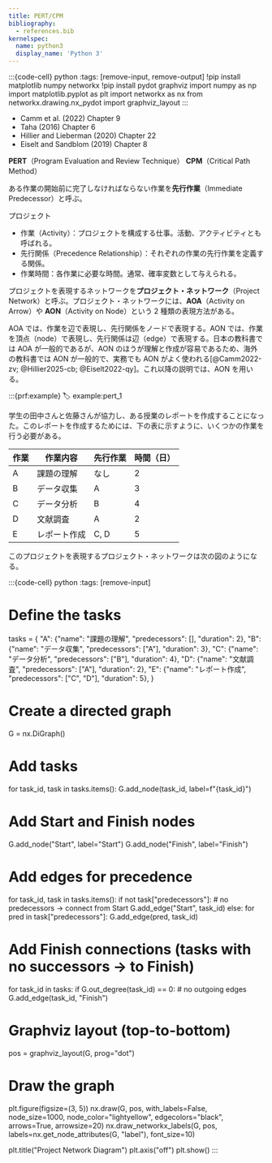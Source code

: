 ```yaml
---
title: PERT/CPM
bibliography:
  - references.bib
kernelspec:
  name: python3
  display_name: 'Python 3'
---
```


:::{code-cell} python
:tags: [remove-input, remove-output]
!pip install matplotlib numpy networkx
!pip install pydot graphviz
import numpy as np
import matplotlib.pyplot as plt
import networkx as nx
from networkx.drawing.nx_pydot import graphviz_layout
:::

- Camm et al. (2022) Chapter 9
- Taha (2016) Chapter 6
- Hillier and Lieberman (2020) Chapter 22
- Eiselt and Sandblom (2019) Chapter 8
  
**PERT**（Program Evaluation and Review Technique）
**CPM**（Critical Path Method）

ある作業の開始前に完了しなければならない作業を**先行作業**（Immediate Predecessor）と呼ぶ。

プロジェクト
- 作業（Activity）：プロジェクトを構成する仕事。活動、アクティビティとも呼ばれる。
- 先行関係（Precedence Relationship）：それぞれの作業の先行作業を定義する関係。
- 作業時間：各作業に必要な時間。通常、確率変数として与えられる。

プロジェクトを表現するネットワークを**プロジェクト・ネットワーク**（Project Network）と呼ぶ。プロジェクト・ネットワークには、**AOA**（Activity on Arrow）や **AON**（Activity on Node）という 2 種類の表現方法がある。

AOA では、作業を辺で表現し、先行関係をノードで表現する。AON では、作業を頂点（node）で表現し、先行関係は辺（edge）で表現する。日本の教科書では AOA が一般的であるが、AON のほうが理解と作成が容易であるため、海外の教科書では AON が一般的で、実務でも AON がよく使われる[@Camm2022-zv; @Hillier2025-cb; @Eiselt2022-qy]。これ以降の説明では、AON を用いる。

:::{prf:example}
:label: example:pert_1

学生の田中さんと佐藤さんが協力し、ある授業のレポートを作成することになった。このレポートを作成するためには、下の表に示すように、いくつかの作業を行う必要がある。

|作業|作業内容|先行作業|時間（日）|
|----|--------|--------|--------|
|A   |課題の理解|なし     |2       |
|B   |データ収集|A       |3       |
|C   |データ分析|B       |4       |
|D   |文献調査|A       |2       |
|E   |レポート作成|C, D   |5       |

このプロジェクトを表現するプロジェクト・ネットワークは次の図のようになる。

:::{code-cell} python
:tags: [remove-input]

# Define the tasks
tasks = {
    "A": {"name": "課題の理解", "predecessors": [], "duration": 2},
    "B": {"name": "データ収集", "predecessors": ["A"], "duration": 3},
    "C": {"name": "データ分析", "predecessors": ["B"], "duration": 4},
    "D": {"name": "文献調査", "predecessors": ["A"], "duration": 2},
    "E": {"name": "レポート作成", "predecessors": ["C", "D"], "duration": 5},
}

# Create a directed graph
G = nx.DiGraph()

# Add tasks
for task_id, task in tasks.items():
    G.add_node(task_id, label=f"{task_id}")

# Add Start and Finish nodes
G.add_node("Start", label="Start")
G.add_node("Finish", label="Finish")

# Add edges for precedence
for task_id, task in tasks.items():
    if not task["predecessors"]:  # no predecessors → connect from Start
        G.add_edge("Start", task_id)
    else:
        for pred in task["predecessors"]:
            G.add_edge(pred, task_id)

# Add Finish connections (tasks with no successors → to Finish)
for task_id in tasks:
    if G.out_degree(task_id) == 0:  # no outgoing edges
        G.add_edge(task_id, "Finish")

# Graphviz layout (top-to-bottom)
pos = graphviz_layout(G, prog="dot")

# Draw the graph
plt.figure(figsize=(3, 5))
nx.draw(G, pos, with_labels=False, node_size=1000, node_color="lightyellow", edgecolors="black", arrows=True, arrowsize=20)
nx.draw_networkx_labels(G, pos, labels=nx.get_node_attributes(G, "label"), font_size=10)

plt.title("Project Network Diagram")
plt.axis("off")
plt.show()
:::



